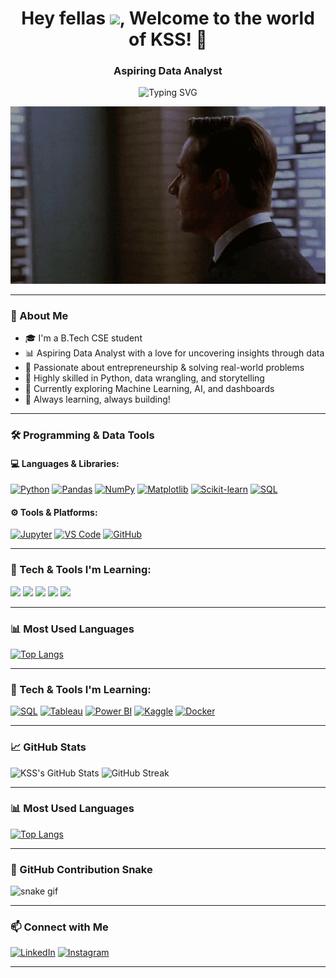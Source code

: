 <h1 align="center">Hey fellas <img src="https://media.giphy.com/media/hvRJCLFzcasrR4ia7z/giphy.gif" width="30px">, Welcome to the world of KSS! 🚀</h1>

<h3 align="center">Aspiring Data Analyst</h3>

<p align="center">
  <img src="https://readme-typing-svg.demolab.com?font=Fira+Code&weight=500&size=24&pause=1000&color=13F700&center=true&vCenter=true&width=435&lines=Data+is+the+new+oil;Code+is+my+craft;Insights+drive+impact" alt="Typing SVG" />
</p>

<p align="center">
  <img src="https://github.com/KartikeySinghSingraur/KartikeySinghSingraur/blob/main/giphy.gif" alt="banner" width="700"/>
</p>

---

### 🚀 About Me

- 🎓 I'm a B.Tech CSE student  
- 📊 Aspiring Data Analyst with a love for uncovering insights through data  
- 🧠 Passionate about entrepreneurship & solving real-world problems  
- 🐍 Highly skilled in Python, data wrangling, and storytelling  
- 🧪 Currently exploring Machine Learning, AI, and dashboards  
- 🌱 Always learning, always building!





---

### 🛠️ Programming & Data Tools

#### 💻 Languages & Libraries:

[![Python](https://img.shields.io/badge/-Python-3776AB?style=for-the-badge&logo=python&logoColor=white)](https://www.python.org/)
[![Pandas](https://img.shields.io/badge/-Pandas-150458?style=for-the-badge&logo=pandas&logoColor=white)](https://pandas.pydata.org/)
[![NumPy](https://img.shields.io/badge/-NumPy-013243?style=for-the-badge&logo=numpy&logoColor=white)](https://numpy.org/)
[![Matplotlib](https://img.shields.io/badge/-Matplotlib-11557C?style=for-the-badge&logo=matplotlib&logoColor=white)](https://matplotlib.org/)
[![Scikit-learn](https://img.shields.io/badge/-Scikit--learn-F7931E?style=for-the-badge&logo=scikit-learn&logoColor=white)](https://scikit-learn.org/)
[![SQL](https://img.shields.io/badge/-SQL-4479A1?style=for-the-badge&logo=postgresql&logoColor=white)](https://www.w3schools.com/sql/)


#### ⚙️ Tools & Platforms:

[![Jupyter](https://img.shields.io/badge/-Jupyter-F37626?style=for-the-badge&logo=jupyter&logoColor=white)](https://jupyter.org/)
[![VS Code](https://img.shields.io/badge/-VS%20Code-007ACC?style=for-the-badge&logo=visual-studio-code&logoColor=white)](https://code.visualstudio.com/)
[![GitHub](https://img.shields.io/badge/-GitHub-181717?style=for-the-badge&logo=github&logoColor=white)](https://github.com/)


---
### 🧰 Tech & Tools I'm Learning:

<p align="left">
  <img src="https://img.shields.io/badge/SQL-%23025E8C.svg?&style=for-the-badge&logo=postgresql&logoColor=white" />
  <img src="https://img.shields.io/badge/Tableau-E97627?style=for-the-badge&logo=tableau&logoColor=white" />
  <img src="https://img.shields.io/badge/Power%20BI-F2C811?style=for-the-badge&logo=powerbi&logoColor=black" />
  <img src="https://img.shields.io/badge/Kaggle-20BEFF?style=for-the-badge&logo=kaggle&logoColor=white" />
  <img src="https://img.shields.io/badge/Docker-2496ED?style=for-the-badge&logo=docker&logoColor=white" />
</p>

---

### 📊 Most Used Languages

[![Top Langs](https://github-readme-stats.vercel.app/api/top-langs/?username=yourusername&layout=compact&theme=radical)](https://github.com/yourusername)

---

### 🧰 Tech & Tools I'm Learning:

<p align="left">
 

[![SQL](https://img.shields.io/badge/SQL-336791?style=for-the-badge&logo=postgresql&logoColor=white)](https://www.w3schools.com/sql/)
[![Tableau](https://img.shields.io/badge/Tableau-E97627?style=for-the-badge&logo=tableau&logoColor=white)](https://www.tableau.com/)
[![Power BI](https://img.shields.io/badge/Power%20BI-F2C811?style=for-the-badge&logo=powerbi&logoColor=black)](https://powerbi.microsoft.com/)
[![Kaggle](https://img.shields.io/badge/Kaggle-20BEFF?style=for-the-badge&logo=kaggle&logoColor=white)](https://www.kaggle.com/)
[![Docker](https://img.shields.io/badge/Docker-2496ED?style=for-the-badge&logo=docker&logoColor=white)](https://www.docker.com/)

</p>

---

### 📈 GitHub Stats

![KSS's GitHub Stats](https://github-readme-stats.vercel.app/api?username=yourusername&show_icons=true&theme=tokyonight)
![GitHub Streak](https://github-readme-streak-stats.herokuapp.com/?user=yourusername&theme=tokyonight)

---

### 📊 Most Used Languages

[![Top Langs](https://github-readme-stats.vercel.app/api/top-langs/?username=yourusername&layout=compact&theme=radical)](https://github.com/yourusername)

---

### 🐍 GitHub Contribution Snake

![snake gif](https://github.com/KartikeySinghSingraur/KartikeySinghSingraur/blob/output/github-contribution-grid-snake.svg)

---

### 📫 Connect with Me

[![LinkedIn](https://img.shields.io/badge/LinkedIn-blue?style=for-the-badge&logo=linkedin&logoColor=white)](https://www.linkedin.com/in/kartikey-singh-singraur/)
[![Instagram](https://img.shields.io/badge/Instagram-E4405F?style=for-the-badge&logo=instagram&logoColor=white)](https://www.instagram.com/kartikeysinghsingraur/)

---



